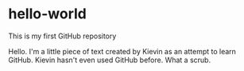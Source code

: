 # hello-world
This is my first GitHub repository

Hello. I'm a little piece of text created by Kievin as an attempt to learn GitHub.
Kievin hasn't even used GitHub before. What a scrub.
